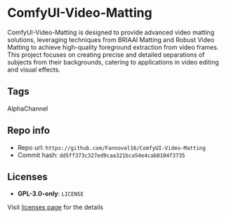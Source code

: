 # ComfyUI-Video-Matting
ComfyUI-Video-Matting is designed to provide advanced video matting solutions, leveraging techniques from BRIAAI Matting and Robust Video Matting to achieve high-quality foreground extraction from video frames. This project focuses on creating precise and detailed separations of subjects from their backgrounds, catering to applications in video editing and visual effects.

## Tags
AlphaChannel

## Repo info
- Repo url: `https://github.com/Fannovel16/ComfyUI-Video-Matting`
- Commit hash: `dd5ff373c327ed9caa321bca54e4cab8104f3735`

## Licenses
- **GPL-3.0-only**: `LICENSE`

Visit [licenses page](licenses.md) for the details
